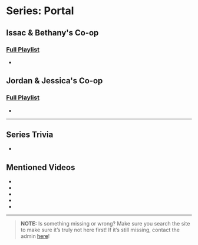 # Series: Portal
 
 
## **Issac & Bethany's Co-op**  
### [Full Playlist](https://www.youtube.com/playlist?list=PLwljWXtmIKiSMPtKOeZ-pWCLkcmaoiH80)
- 
 
## **Jordan & Jessica's Co-op**  
### [Full Playlist](https://www.youtube.com/playlist?list=PLwljWXtmIKiTGt3yayAP9qXjBIT3obbnl)
- 
 
----
 
## Series Trivia
- 
 
## Mentioned Videos
- []()
- []()
- []()
- []()
- []()
 
----
 
> **NOTE:** Is something missing or wrong? Make sure you search the site to make sure it’s truly not here first! If it’s still missing, contact the admin [here](chapter_2.html)!